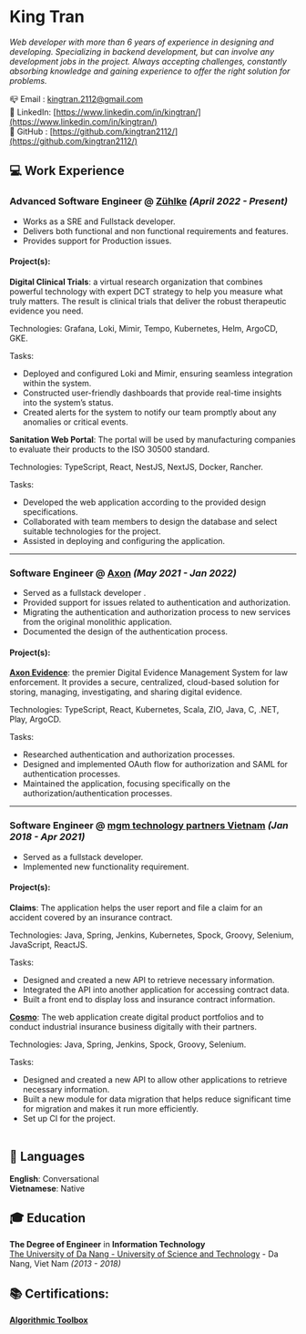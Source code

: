 # King Tran

_Web developer with more than 6 years of experience in designing and developing. Specializing in backend development, but can involve any development jobs in the project. Always accepting challenges, constantly absorbing knowledge and gaining experience to offer the right solution for problems._ <br/>

📪 Email : [kingtran.2112@gmail.com](mailto:kingtran.2112@gmail.com) <br/>
🔗 LinkedIn: [https://www.linkedin.com/in/kingtran/](https://www.linkedin.com/in/kingtran/) <br/>
🔗 GitHub : [https://github.com/kingtran2112/](https://github.com/kingtran2112/) <br/>

## 💻 Work Experience

### Advanced Software Engineer @ [Zühlke](https://www.zuehlke.com/en) _(April 2022 - Present)_ <br/>

- Works as a SRE and Fullstack developer.
- Delivers both functional and non functional requirements and features.
- Provides support for Production issues.

#### Project(s):

**Digital Clinical Trials**: a virtual research organization that combines powerful technology with expert DCT strategy to help you measure what truly matters. The result is clinical trials that deliver the robust therapeutic evidence you need.

Technologies: Grafana, Loki, Mimir, Tempo, Kubernetes, Helm, ArgoCD, GKE.

Tasks:

- Deployed and configured Loki and Mimir, ensuring seamless integration within the system.
- Constructed user-friendly dashboards that provide real-time insights into the system’s status.
- Created alerts for the system to notify our team promptly about any anomalies or critical events.

**Sanitation Web Portal**: The portal will be used by manufacturing companies to evaluate their products to the ISO 30500 standard.

Technologies: TypeScript, React, NestJS, NextJS, Docker, Rancher.

Tasks:

- Developed the web application according to the provided design specifications.
- Collaborated with team members to design the database and select suitable technologies for the project.
- Assisted in deploying and configuring the application.

<hr>

### Software Engineer @ [Axon](https://www.axon.com/) _(May 2021 - Jan 2022)_ <br/>

- Served as a fullstack developer .
- Provided support for issues related to authentication and authorization.
- Migrating the authentication and authorization process to new services from the original monolithic application.
- Documented the design of the authentication process.

#### Project(s):

**[Axon Evidence](https://www.axon.com/products/axon-evidence)**: the premier Digital Evidence Management System for law enforcement. It provides a secure, centralized, cloud-based solution for storing, managing, investigating, and sharing digital evidence.

Technologies: TypeScript, React, Kubernetes, Scala, ZIO, Java, C, .NET, Play, ArgoCD.

Tasks:

- Researched authentication and authorization processes.
- Designed and implemented OAuth flow for authorization and SAML for authentication processes.
- Maintained the application, focusing specifically on the authorization/authentication processes.

<hr>

### Software Engineer @ [mgm technology partners Vietnam](https://www.mgm-tp.com/) _(Jan 2018 - Apr 2021)_ <br/>

- Served as a fullstack developer.
- Implemented new functionality requirement.

#### Project(s):

**Claims**: The application helps the user report and file a claim for an accident covered by an insurance contract.

Technologies: Java, Spring, Jenkins, Kubernetes, Spock, Groovy, Selenium, JavaScript, ReactJS.

Tasks:

- Designed and created a new API to retrieve necessary information.
- Integrated the API into another application for accessing contract data.
- Built a front end to display loss and insurance contract information.

**[Cosmo](https://www.mgm-tp.com/insurance.html)**: The web application create digital product portfolios and to conduct industrial insurance business digitally with their partners.

Technologies: Java, Spring, Jenkins, Spock, Groovy, Selenium.

Tasks:

- Designed and created a new API to allow other applications to retrieve necessary information.
- Built a new module for data migration that helps reduce significant time for migration and makes it run more efficiently.
- Set up CI for the project.
  <br/><br/>

## 💬 Languages

**English**: Conversational<br/>
**Vietnamese**: Native <br/>

## 🎓 Education

**The Degree of Engineer** in **Information Technology**<br/>
[The University of Da Nang - University of Science and Technology](https://dut.udn.vn/) - Da Nang, Viet Nam _(2013 - 2018)_

## 📚 Certifications:

**[Algorithmic Toolbox](https://www.coursera.org/learn/algorithmic-toolbox)**
